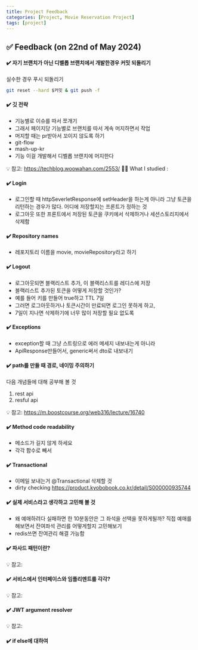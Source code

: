 ```yaml
---
title: Project Feedback
categories: [Project, Movie Reservation Project]
tags: [project]
---
```


## ✅ Feedback (on 22nd of May 2024)

#### ✔️ 자기 브랜치가 아닌 디벨롭 브랜치에서 개발한경우 커밋 되돌리기

실수한 경우 푸시 되돌리기

```bash
git reset --hard $커밋 & git push -f
```

#### ✔️ 깃 전략

- 기능별로 이슈를 따서 쪼개기
- 그래서 페이지당 기능별로 브랜치를 따서 계속 머지하면서 작업
- 머지할 때는 pr받아서 꼬이지 않도록 하기
- git-flow
- mash-up-kr
- 기능 이걸 개발해서 디벨롭 브랜치에 머지한다

💡 참고: <https://techblog.woowahan.com/2553/>
✌🏻 What I studied :

#### ✔️ Login

- 로그인할 때 httpSeverletResponse에 setHeader을 하는게 아니라 그냥 토큰을 리턴하는 경우가 많다. 어디에 저장할지는 프론트가 정하는 것
- 로그아웃 또한 프론트에서 저장된 토큰을 쿠키에서 삭제하거나 세션스토리지에서 삭제함

#### ✔️ Repository names

- 레포지토리 이름을 movie, movieRepository라고 하기

#### ✔️ Logout

- 로그아웃되면 블랙리스트 추가, 이 블랙리스트를 레디스에 저장
- 블랙리스트 추가된 토큰을 어떻게 저장할 것인가?
- 예를 들어 키를 만들어 true하고 TTL 7일
- 그러면 로그아웃하거나 토큰시간이 만료되면 로그인 못하게 하고,
- 7일이 지나면 삭제하기에 너무 많이 저장할 필요 없도록

#### ✔️ Exceptions

- exception할 때 그냥 스트링으로 에러 메세지 내보내는게 아니라
- ApiResponse만들어서, generic써서 dto로 내보내기

#### ✔️ path를 만들 때 경로, 네이밍 주의하기

다음 개념들에 대해 공부해 볼 것

1. rest api
2. resful api

💡 참고: <https://m.boostcourse.org/web316/lecture/16740>

#### ✔️ Method code readability

- 메소드가 길지 않게 하세요
- 각각 함수로 빼서

#### ✔️ Transactional

- 이메일 보내는거 @Transactional 삭제할 것
- dirty checking
  <https://product.kyobobook.co.kr/detail/S000000935744>

#### ✔️ 실제 서비스라고 생각하고 고민해 볼 것

- 왜 예매하려다 실패하면 한 10분동안은 그 좌석을 선택을 못하게될까? 직접 예매를 해보면서 잔여좌석 관리를 어떻게할지 고민해보기
- redis쓰면 잔여관리 해결 가능함

#### ✔️ 파사드 패턴이란?

💡 참고:

#### ✔️ 서비스에서 인터페이스와 임플리멘트를 각각?

💡 참고:

#### ✔️ JWT argument resolver

💡 참고:

#### ✔️ if else에 대하여
